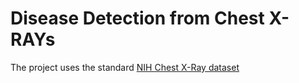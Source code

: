# Disease Detection from Chest X-RAYs
The project uses the standard [NIH Chest X-Ray dataset](https://www.kaggle.com/datasets/nih-chest-xrays/data)
